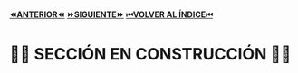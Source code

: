 [**⏪ANTERIOR⏪**](https://github.com/lucasdellasala/curso-intensivo/blob/main/clases/clase-05.md)
[**⏩SIGUIENTE⏩**](https://github.com/lucasdellasala/curso-intensivo/blob/main/clases/clase-07.md)
[**⏮VOLVER AL ÍNDICE⏮**](https://github.com/lucasdellasala/curso-intensivo)
# 🚧🚧 SECCIÓN EN CONSTRUCCIÓN 🚧🚧